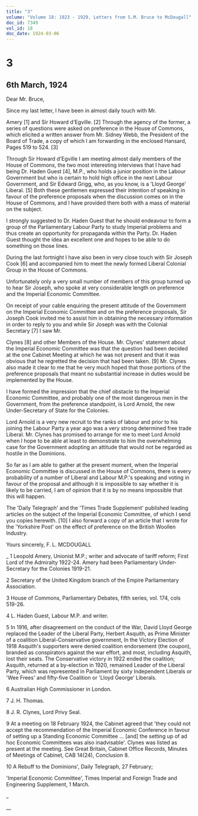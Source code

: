 ```yaml
---
title: "3"
volume: "Volume 18: 1923 - 1929, Letters from S.M. Bruce to McDougall"
doc_id: 7349
vol_id: 18
doc_date: 1924-03-06
---
```


# 3

## 6th March, 1924

Dear Mr. Bruce,

Since my last letter, I have been in almost daily touch with Mr.

Amery [1] and Sir Howard d'Egville. [2] Through the agency of the former, a series of questions were asked on preference in the House of Commons, which elicited a written answer from Mr. Sidney Webb, the President of the Board of Trade, a copy of which I am forwarding in the enclosed Hansard, Pages 519 to 524. [3]

Through Sir Howard d'Egville I am meeting almost daily members of the House of Commons, the two most interesting interviews that I have had being Dr. Haden Guest [4], M.P., who holds a junior position in the Labour Government but who is certain to hold high office in the next Labour Government, and Sir Edward Grigg, who, as you know, is a 'Lloyd George' Liberal. [5] Both these gentlemen expressed their intention of speaking in favour of the preference proposals when the discussion comes on in the House of Commons, and I have provided them both with a mass of material on the subject.

I strongly suggested to Dr. Haden Guest that he should endeavour to form a group of the Parliamentary Labour Party to study Imperial problems and thus create an opportunity for propaganda within the Party. Dr. Haden Guest thought the idea an excellent one and hopes to be able to do something on those lines.

During the last fortnight I have also been in very close touch with Sir Joseph Cook [6] and accompanied him to meet the newly formed Liberal Colonial Group in the House of Commons.

Unfortunately only a very small number of members of this group turned up to hear Sir Joseph, who spoke at very considerable length on preference and the Imperial Economic Committee.

On receipt of your cable enquiring the present attitude of the Government on the Imperial Economic Committee and on the preference proposals, Sir Joseph Cook invited me to assist him in obtaining the necessary information in order to reply to you and while Sir Joseph was with the Colonial Secretary [7] I saw Mr.

Clynes [8] and other Members of the House. Mr. Clynes' statement about the Imperial Economic Committee was that the question had been decided at the one Cabinet Meeting at which he was not present and that it was obvious that he regretted the decision that had been taken. [9] Mr. Clynes also made it clear to me that he very much hoped that those portions of the preference proposals that meant no substantial increase in duties would be implemented by the House.

I have formed the impression that the chief obstacle to the Imperial Economic Committee, and probably one of the most dangerous men in the Government, from the preference standpoint, is Lord Arnold, the new Under-Secretary of State for the Colonies.

Lord Arnold is a very new recruit to the ranks of labour and prior to his joining the Labour Party a year ago was a very strong determined free trade Liberal. Mr. Clynes has promised to arrange for me to meet Lord Arnold when I hope to be able at least to demonstrate to him the overwhelming case for the Government adopting an attitude that would not be regarded as hostile in the Dominions.

So far as I am able to gather at the present moment, when the Imperial Economic Committee is discussed in the House of Commons, there is every probability of a number of Liberal and Labour M.P.'s speaking and voting in favour of the proposal and although it is impossible to say whether it is likely to be carried, I am of opinion that it is by no means impossible that this will happen.

The 'Daily Telegraph' and the 'Times Trade Supplement' published leading articles on the subject of the Imperial Economic Committee, of which I send you copies herewith. [10] I also forward a copy of an article that I wrote for the 'Yorkshire Post' on the effect of preference on the British Woollen Industry.

Yours sincerely, F. L. MCDOUGALL 

_ 1 Leopold Amery, Unionist M.P.; writer and advocate of tariff reform; First Lord of the Admiralty 1922-24. Amery had been Parliamentary Under-Secretary for the Colonies 1919-21.

2 Secretary of the United Kingdom branch of the Empire Parliamentary Association.

3 House of Commons, Parliamentary Debates, fifth series, vol. 174, cols 519-26.

4 L. Haden Guest, Labour M.P. and writer.

5 In 1916, after disagreement on the conduct of the War, David Lloyd George replaced the Leader of the Liberal Party, Herbert Asquith, as Prime Minister of a coalition Liberal-Conservative government, In the Victory Election of 1918 Asquith's supporters were denied coalition endorsement (the coupon), branded as conspirators against the war effort, and most, including Asquith, lost their seats. The Conservative victory in 1922 ended the coalition; Asquith, returned at a by-election in 1920, remained Leader of the Liberal Party, which was represented in Parliament by sixty Independent Liberals or 'Wee Frees' and fifty-five Coalition or 'Lloyd George' Liberals.

6 Australian High Commissioner in London.

7 J. H. Thomas.

8 J. R. Clynes, Lord Privy Seal.

9 At a meeting on 18 February 1924, the Cabinet agreed that 'they could not accept the recommendation of the Imperial Economic Conference in favour of setting up a Standing Economic Committee ... [and] the setting up of ad hoc Economic Committees was also inadvisable'. Clynes was listed as present at the meeting. See Great Britain, Cabinet Office Records, Minutes of Meetings of Cabinet, CAB 14(24), Conclusion 8.

10 A Rebuff to the Dominions', Daily Telegraph, 27 February;

'Imperial Economic Committee', Times Imperial and Foreign Trade and Engineering Supplement, 1 March.

_

__
